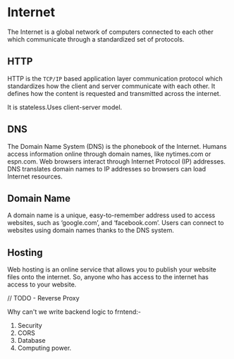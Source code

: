 # Internet

The Internet is a global network of computers connected to each other which communicate through a standardized set of protocols.

## HTTP

HTTP is the `TCP/IP` based application layer communication protocol which standardizes how the client and server communicate with each other. It defines how the content is requested and transmitted across the internet.

It is stateless.Uses client-server model.

## DNS

The Domain Name System (DNS) is the phonebook of the Internet. Humans access information online through domain names, like nytimes.com or espn.com. Web browsers interact through Internet Protocol (IP) addresses. DNS translates domain names to IP addresses so browsers can load Internet resources.

## Domain Name

A domain name is a unique, easy-to-remember address used to access websites, such as ‘google.com’, and ‘facebook.com’. Users can connect to websites using domain names thanks to the DNS system.

## Hosting

Web hosting is an online service that allows you to publish your website files onto the internet. So, anyone who has access to the internet has access to your website.

// TODO - Reverse Proxy

Why can't we write backend logic to frntend:-

1. Security
2. CORS
3. Database
4. Computing power.